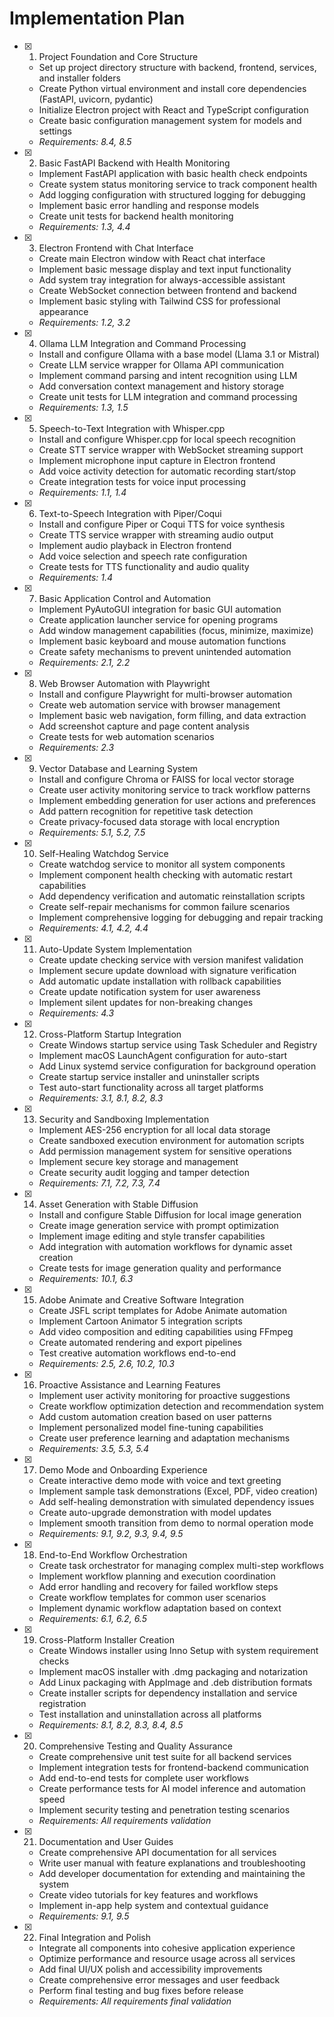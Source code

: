 # Implementation Plan

- [x] 1. Project Foundation and Core Structure








  - Set up project directory structure with backend, frontend, services, and installer folders
  - Create Python virtual environment and install core dependencies (FastAPI, uvicorn, pydantic)
  - Initialize Electron project with React and TypeScript configuration
  - Create basic configuration management system for models and settings
  - _Requirements: 8.4, 8.5_

- [x] 2. Basic FastAPI Backend with Health Monitoring







  - Implement FastAPI application with basic health check endpoints
  - Create system status monitoring service to track component health
  - Add logging configuration with structured logging for debugging
  - Implement basic error handling and response models
  - Create unit tests for backend health monitoring
  - _Requirements: 1.3, 4.4_

- [x] 3. Electron Frontend with Chat Interface




  - Create main Electron window with React chat interface
  - Implement basic message display and text input functionality
  - Add system tray integration for always-accessible assistant
  - Create WebSocket connection between frontend and backend
  - Implement basic styling with Tailwind CSS for professional appearance
  - _Requirements: 1.2, 3.2_

- [x] 4. Ollama LLM Integration and Command Processing



  - Install and configure Ollama with a base model (Llama 3.1 or Mistral)
  - Create LLM service wrapper for Ollama API communication
  - Implement command parsing and intent recognition using LLM
  - Add conversation context management and history storage
  - Create unit tests for LLM integration and command processing
  - _Requirements: 1.3, 1.5_

- [x] 5. Speech-to-Text Integration with Whisper.cpp


  - Install and configure Whisper.cpp for local speech recognition
  - Create STT service wrapper with WebSocket streaming support
  - Implement microphone input capture in Electron frontend
  - Add voice activity detection for automatic recording start/stop
  - Create integration tests for voice input processing
  - _Requirements: 1.1, 1.4_

- [x] 6. Text-to-Speech Integration with Piper/Coqui


  - Install and configure Piper or Coqui TTS for voice synthesis
  - Create TTS service wrapper with streaming audio output
  - Implement audio playback in Electron frontend
  - Add voice selection and speech rate configuration
  - Create tests for TTS functionality and audio quality
  - _Requirements: 1.4_

- [x] 7. Basic Application Control and Automation





  - Implement PyAutoGUI integration for basic GUI automation
  - Create application launcher service for opening programs
  - Add window management capabilities (focus, minimize, maximize)
  - Implement basic keyboard and mouse automation functions
  - Create safety mechanisms to prevent unintended automation
  - _Requirements: 2.1, 2.2_

- [x] 8. Web Browser Automation with Playwright

  - Install and configure Playwright for multi-browser automation
  - Create web automation service with browser management
  - Implement basic web navigation, form filling, and data extraction
  - Add screenshot capture and page content analysis
  - Create tests for web automation scenarios
  - _Requirements: 2.3_

- [x] 9. Vector Database and Learning System

  - Install and configure Chroma or FAISS for local vector storage
  - Create user activity monitoring service to track workflow patterns
  - Implement embedding generation for user actions and preferences
  - Add pattern recognition for repetitive task detection
  - Create privacy-focused data storage with local encryption
  - _Requirements: 5.1, 5.2, 7.5_

- [x] 10. Self-Healing Watchdog Service

  - Create watchdog service to monitor all system components
  - Implement component health checking with automatic restart capabilities
  - Add dependency verification and automatic reinstallation scripts
  - Create self-repair mechanisms for common failure scenarios
  - Implement comprehensive logging for debugging and repair tracking
  - _Requirements: 4.1, 4.2, 4.4_

- [x] 11. Auto-Update System Implementation

  - Create update checking service with version manifest validation
  - Implement secure update download with signature verification
  - Add automatic update installation with rollback capabilities
  - Create update notification system for user awareness
  - Implement silent updates for non-breaking changes
  - _Requirements: 4.3_

- [x] 12. Cross-Platform Startup Integration

  - Create Windows startup service using Task Scheduler and Registry
  - Implement macOS LaunchAgent configuration for auto-start
  - Add Linux systemd service configuration for background operation
  - Create startup service installer and uninstaller scripts
  - Test auto-start functionality across all target platforms
  - _Requirements: 3.1, 8.1, 8.2, 8.3_

- [x] 13. Security and Sandboxing Implementation

  - Implement AES-256 encryption for all local data storage
  - Create sandboxed execution environment for automation scripts
  - Add permission management system for sensitive operations
  - Implement secure key storage and management
  - Create security audit logging and tamper detection
  - _Requirements: 7.1, 7.2, 7.3, 7.4_

- [x] 14. Asset Generation with Stable Diffusion

  - Install and configure Stable Diffusion for local image generation
  - Create image generation service with prompt optimization
  - Implement image editing and style transfer capabilities
  - Add integration with automation workflows for dynamic asset creation
  - Create tests for image generation quality and performance
  - _Requirements: 10.1, 6.3_

- [x] 15. Adobe Animate and Creative Software Integration

  - Create JSFL script templates for Adobe Animate automation
  - Implement Cartoon Animator 5 integration scripts
  - Add video composition and editing capabilities using FFmpeg
  - Create automated rendering and export pipelines
  - Test creative automation workflows end-to-end
  - _Requirements: 2.5, 2.6, 10.2, 10.3_

- [x] 16. Proactive Assistance and Learning Features

  - Implement user activity monitoring for proactive suggestions
  - Create workflow optimization detection and recommendation system
  - Add custom automation creation based on user patterns
  - Implement personalized model fine-tuning capabilities
  - Create user preference learning and adaptation mechanisms
  - _Requirements: 3.5, 5.3, 5.4_

- [x] 17. Demo Mode and Onboarding Experience

  - Create interactive demo mode with voice and text greeting
  - Implement sample task demonstrations (Excel, PDF, video creation)
  - Add self-healing demonstration with simulated dependency issues
  - Create auto-upgrade demonstration with model updates
  - Implement smooth transition from demo to normal operation mode
  - _Requirements: 9.1, 9.2, 9.3, 9.4, 9.5_

- [x] 18. End-to-End Workflow Orchestration

  - Create task orchestrator for managing complex multi-step workflows
  - Implement workflow planning and execution coordination
  - Add error handling and recovery for failed workflow steps
  - Create workflow templates for common user scenarios
  - Implement dynamic workflow adaptation based on context
  - _Requirements: 6.1, 6.2, 6.5_

- [x] 19. Cross-Platform Installer Creation

  - Create Windows installer using Inno Setup with system requirement checks
  - Implement macOS installer with .dmg packaging and notarization
  - Add Linux packaging with AppImage and .deb distribution formats
  - Create installer scripts for dependency installation and service registration
  - Test installation and uninstallation across all platforms
  - _Requirements: 8.1, 8.2, 8.3, 8.4, 8.5_

- [x] 20. Comprehensive Testing and Quality Assurance

  - Create comprehensive unit test suite for all backend services
  - Implement integration tests for frontend-backend communication
  - Add end-to-end tests for complete user workflows
  - Create performance tests for AI model inference and automation speed
  - Implement security testing and penetration testing scenarios
  - _Requirements: All requirements validation_

- [x] 21. Documentation and User Guides

  - Create comprehensive API documentation for all services
  - Write user manual with feature explanations and troubleshooting
  - Add developer documentation for extending and maintaining the system
  - Create video tutorials for key features and workflows
  - Implement in-app help system and contextual guidance
  - _Requirements: 9.1, 9.5_

- [x] 22. Final Integration and Polish




  - Integrate all components into cohesive application experience
  - Optimize performance and resource usage across all services
  - Add final UI/UX polish and accessibility improvements
  - Create comprehensive error messages and user feedback
  - Perform final testing and bug fixes before release
  - _Requirements: All requirements final validation_